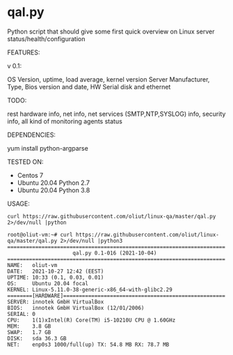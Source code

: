 # qal.py

Python script that should give some first quick overview on Linux server status/health/configuration

FEATURES:

v 0.1: 

OS Version, uptime, load average, kernel version
Server Manufacturer, Type, Bios version and date, HW Serial
disk and ethernet

TODO:

rest hardware info, net info, net services (SMTP,NTP,SYSLOG) info, security info, all kind of monitoring agents status

DEPENDENCIES:

yum install python-argparse

TESTED ON:

- Centos 7
- Ubuntu 20.04 Python 2.7
- Ubuntu 20.04 Python 3.8


USAGE:

```
curl https://raw.githubusercontent.com/oliut/linux-qa/master/qal.py 2>/dev/null |python
```

```    
root@oliut-vm:~# curl https://raw.githubusercontent.com/oliut/linux-qa/master/qal.py 2>/dev/null |python3
======================================================================
                     qal.py 0.1-016 (2021-10-04)
======================================================================
NAME:   oliut-vm
DATE:   2021-10-27 12:42 (EEST)
UPTIME: 10:33 (0.1, 0.03, 0.01)
OS:     Ubuntu 20.04 focal
KERNEL: Linux-5.11.0-38-generic-x86_64-with-glibc2.29
========[HARDWARE]====================================================
SERVER: innotek GmbH VirtualBox
BIOS:   innotek GmbH VirtualBox (12/01/2006)
SERIAL: 0
CPU:    1(1)xIntel(R) Core(TM) i5-10210U CPU @ 1.60GHz
MEM:    3.8 GB
SWAP:   1.7 GB
DISK:   sda 36.3 GB
NET:    enp0s3 1000/full(up) TX: 54.8 MB RX: 78.7 MB


```
    

